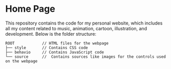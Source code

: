# Home Page

This repository contains the code for my personal website, which includes all my content related to music, animation, cartoon, illustration, and development. Below is the folder structure:

```
ROOT            // HTML files for the webpage
├── style       // Contains CSS code
├── behavio     // Contains JavaScript code
└── source      //  Contains sources like images for the controls used on the webpage
```
